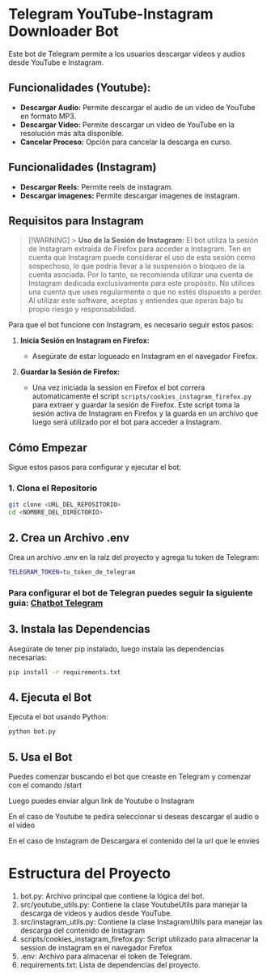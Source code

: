 # Telegram YouTube-Instagram Downloader Bot

Este bot de Telegram permite a los usuarios descargar videos y audios desde YouTube e Instagram.

## Funcionalidades (Youtube):

- **Descargar Audio:** Permite descargar el audio de un video de YouTube en formato MP3.
- **Descargar Video:** Permite descargar un video de YouTube en la resolución más alta disponible.
- **Cancelar Proceso:** Opción para cancelar la descarga en curso.

## Funcionalidades (Instagram)

- **Descargar Reels:** Permite reels de instagram.
- **Descargar imagenes:** Permite descargar imagenes de instagram.

## Requisitos para Instagram

> [!WARNING] > **Uso de la Sesión de Instagram:** El bot utiliza la sesión de Instagram extraída de Firefox para acceder a Instagram. Ten en cuenta que Instagram puede considerar el uso de esta sesión como sospechoso, lo que podría llevar a la suspensión o bloqueo de la cuenta asociada. Por lo tanto, se recomienda utilizar una cuenta de Instagram dedicada exclusivamente para este propósito. No utilices una cuenta que uses regularmente o que no estés dispuesto a perder. Al utilizar este software, aceptas y entiendes que operas bajo tu propio riesgo y responsabilidad.

Para que el bot funcione con Instagram, es necesario seguir estos pasos:

1. **Inicia Sesión en Instagram en Firefox:**

   - Asegúrate de estar logueado en Instagram en el navegador Firefox.

2. **Guardar la Sesión de Firefox:**
   - Una vez iniciada la session en Firefox el bot correra automaticamente el script `scripts/cookies_instagram_firefox.py` para extraer y guardar la sesión de Firefox. Este script toma la sesión activa de Instagram en Firefox y la guarda en un archivo que luego será utilizado por el bot para acceder a Instagram.

## Cómo Empezar

Sigue estos pasos para configurar y ejecutar el bot:

### 1. Clona el Repositorio

```bash
git clone <URL_DEL_REPOSITORIO>
cd <NOMBRE_DEL_DIRECTORIO>
```

## 2. Crea un Archivo .env

Crea un archivo .env en la raíz del proyecto y agrega tu token de Telegram:

```bash
TELEGRAM_TOKEN=tu_token_de_telegram
```

### Para configurar el bot de Telegran puedes seguir la siguiente guia: [Chatbot Telegram](https://sendpulse.com/latam/knowledge-base/chatbot/telegram/create-telegram-chatbot)

## 3. Instala las Dependencias

Asegúrate de tener pip instalado, luego instala las dependencias necesarias:

```bash
pip install -r requirements.txt
```

## 4. Ejecuta el Bot

Ejecuta el bot usando Python:

```bash
python bot.py
```

## 5. Usa el Bot

Puedes comenzar buscando el bot que creaste en Telegram y comenzar con el comando /start

Luego puedes enviar algun link de Youtube o Instagram

En el caso de Youtube te pedira seleccionar si deseas descargar el audio o el video

En el caso de Instagram de Descargara el contenido del la url que le envies

# Estructura del Proyecto

1. bot.py: Archivo principal que contiene la lógica del bot.
2. src/youtube_utils.py: Contiene la clase YoutubeUtils para manejar la descarga de videos y audios desde YouTube.
3. src/instagram_utils.py: Contiene la clase InstagramUtils para manejar las descarga del contenido de Instagram
4. scripts/cookies_instagram_firefox.py: Script utilizado para almacenar la session de instagram en el navegador Firefox
5. .env: Archivo para almacenar el token de Telegram.
6. requirements.txt: Lista de dependencias del proyecto.
